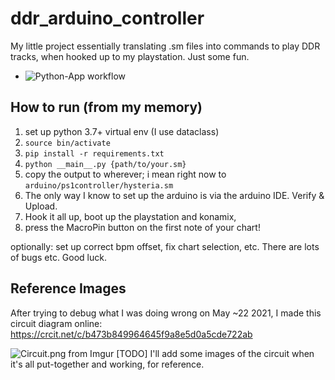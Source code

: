 # ddr_arduino_controller
My little project essentially translating .sm files into commands to play DDR tracks, when hooked up to my playstation. Just some fun.

* ![Python-App workflow](https://github.com/kemcbride/ddr_arduino_controller/actions/workflows/python-app.yml/badge.svg)


## How to run (from my memory)
1. set up python 3.7+ virtual env (I use dataclass)
2. `source bin/activate`
3. `pip install -r requirements.txt`
4. `python __main__.py {path/to/your.sm}`
5. copy the output to wherever; i mean right now to `arduino/ps1controller/hysteria.sm`
6. The only way I know to set up the arduino is via the arduino IDE. Verify & Upload.
7. Hook it all up, boot up the playstation and konamix,
8. press the MacroPin button on the first note of your chart!

optionally: set up correct bpm offset, fix chart selection, etc.
There are lots of bugs etc. Good luck.


## Reference Images

After trying to debug what I was doing wrong on May ~22 2021, I made this circuit diagram online: https://crcit.net/c/b473b849964645f9a8e5d0a5cde722ab

![Circuit.png from Imgur](https://i.imgur.com/XyPsRPC.png)
[TODO] I'll add some images of the circuit when it's all put-together and working, for reference.
